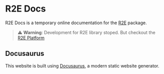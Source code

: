 # R2E Docs

R2E Docs is a temporary online documentation for the
[R2E](https://github.com/adomurad/r2e) package.

> ⚠️ **Warning**: Development for R2E library stoped. But checkout the
> [R2E Platform](https://github.com/adomurad/r2e-platform)

## Docusaurus

This website is built using [Docusaurus](https://docusaurus.io/), a modern
static website generator.
